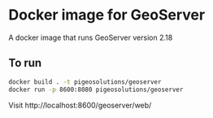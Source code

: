 # Docker image for GeoServer

A docker image that runs GeoServer version 2.18

## To run

```bash
docker build . -t pigeosolutions/geoserver
docker run -p 8600:8080 pigeosolutions/geoserver
```

Visit http://localhost:8600/geoserver/web/
